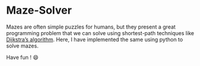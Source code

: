 # Maze-Solver

Mazes are often simple puzzles for humans, but they present a great programming problem that we can solve using shortest-path techniques like [Dijkstra’s algorithm](https://en.wikipedia.org/wiki/Dijkstra%27s_algorithm).
Here, I have implemented the same using python to solve mazes.

Have fun ! :smile:
